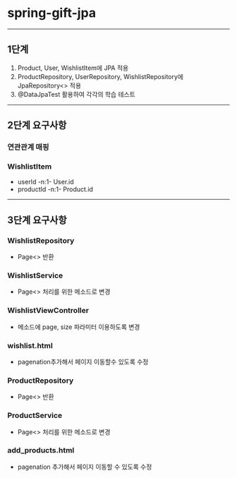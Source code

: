 # spring-gift-jpa
---
## 1단계
1. Product, User, WishlistItem에 JPA 적용
2. ProductRepository, UserRepository, WishlistRepository에 JpaRepository<> 적용
3. @DataJpaTest 활용하여 각각의 학습 테스트
---
## 2단계 요구사항
### 연관관계 매핑
### WishlistItem
- userId -n:1- User.id
- productId -n:1- Product.id
---
## 3단계 요구사항
### WishlistRepository
- Page<> 반환
### WishlistService
- Page<> 처리를 위한 메소드로 변경
### WishlistViewController
- 메소드에 page, size 파라미터 이용하도록 변경
### wishlist.html
- pagenation추가해서 페이지 이동할수 있도록 수정

### ProductRepository
- Page<> 반환
### ProductService
- Page<> 처리를 위한 메소드로 변경
### add_products.html
- pagenation 추가해서 페이지 이동할 수 있도록 수정
